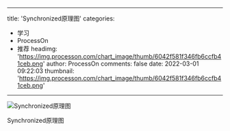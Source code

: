 
---
title: 'Synchronized原理图'
categories: 
 - 学习
 - ProcessOn
 - 推荐
headimg: 'https://img.processon.com/chart_image/thumb/6042f581f346fb6ccfb41ceb.png'
author: ProcessOn
comments: false
date: 2022-03-01 09:22:03
thumbnail: 'https://img.processon.com/chart_image/thumb/6042f581f346fb6ccfb41ceb.png'
---

<div>   
<img class="thumb" alt="Synchronized原理图" src="https://img.processon.com/chart_image/thumb/6042f581f346fb6ccfb41ceb.png" referrerpolicy="no-referrer">
<p>Synchronized原理图</p>  
</div>
            